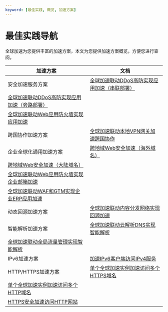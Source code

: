 ```yaml
---
keyword: [最佳实践, 概览, 加速方案]
---
```


# 最佳实践导航

全球加速为您提供丰富的加速方案，本文为您提供加速方案概览，方便您进行查阅。

|加速方案|文档|
|----|--|
|安全加速服务方案|[全球加速联动DDoS高防实现应用加速（串联部署）](/intl.zh-CN/最佳实践/全球加速联动DDoS高防实现应用加速（串联部署）.md)|
|[全球加速联动DDoS高防实现应用加速（旁路部署）](/intl.zh-CN/最佳实践/全球加速联动DDoS高防实现应用加速（旁路部署）.md)|
|[全球加速联动Web应用防火墙实现应用加速](/intl.zh-CN/最佳实践/全球加速联动Web应用防火墙实现应用加速.md)|
|跨国协作加速方案|[全球加速联动本地VPN网关加速跨国协作]()|
|企业全球化通用加速方案|[跨地域Web安全加速（海外域名）](/intl.zh-CN/最佳实践/跨地域Web安全加速（海外域名）.md)|
|[跨地域Web安全加速（大陆域名）](/intl.zh-CN/最佳实践/跨地域Web安全加速（大陆域名）.md)|
|[全球加速联动Web应用防火墙实现企业邮箱加速](/intl.zh-CN/最佳实践/全球加速联动Web应用防火墙实现企业邮箱加速.md)|
|[全球加速联动WAF和GTM实现企业ERP应用加速](/intl.zh-CN/最佳实践/全球加速联动WAF和GTM实现企业ERP应用加速.md)|
|动态回源加速方案|[全球加速联动内容分发网络实现回源加速](/intl.zh-CN/最佳实践/全球加速联动内容分发网络实现回源加速.md)|
|智能解析加速方案|[全球加速联动云解析DNS实现智能解析](/intl.zh-CN/最佳实践/全球加速联动云解析DNS实现智能解析.md)|
|[全球加速联动全局流量管理实现智能解析](/intl.zh-CN/最佳实践/全球加速联动全局流量管理实现智能解析.md)|
|IPv6加速方案|[加速IPv6客户端访问IPv4服务](/intl.zh-CN/最佳实践/加速IPv6客户端访问IPv4服务.md)|
|HTTP/HTTPS加速方案|[单个全球加速实例加速访问多个HTTPS域名](/intl.zh-CN/最佳实践/单个全球加速实例加速访问多个HTTPS域名.md)|
|[单个全球加速实例加速访问多个HTTP域名](/intl.zh-CN/最佳实践/单个全球加速实例加速访问多个HTTP域名.md)|
|[HTTPS安全加速访问HTTP网站](/intl.zh-CN/最佳实践/HTTPS安全加速访问HTTP网站.md)|

